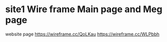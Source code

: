 # site1 Wire frame Main page and Meg page
website page
https://wireframe.cc/QoLKau
https://wireframe.cc/WLPbbh
